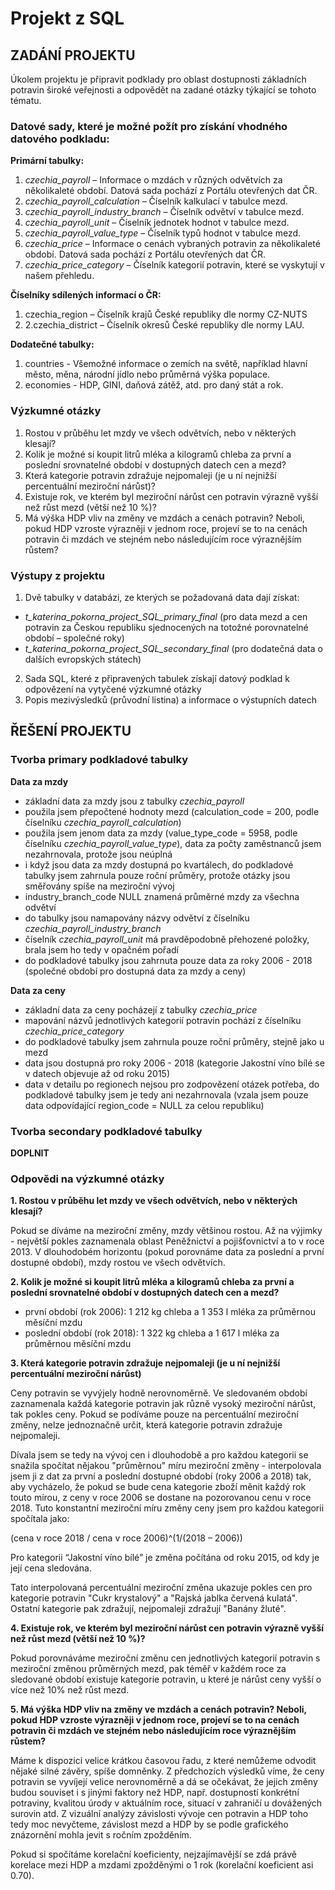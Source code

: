 # Projekt z SQL

## ZADÁNÍ PROJEKTU

Úkolem projektu je připravit podklady pro oblast dostupnosti základních potravin široké veřejnosti a odpovědět na zadané otázky týkající se tohoto tématu.

### Datové sady, které je možné požít pro získání vhodného datového podkladu:

**Primární tabulky:**
1. *czechia_payroll* – Informace o mzdách v různých odvětvích za několikaleté období. Datová sada pochází z Portálu otevřených dat ČR.
2. *czechia_payroll_calculation* – Číselník kalkulací v tabulce mezd.
3. *czechia_payroll_industry_branch* – Číselník odvětví v tabulce mezd.
4. *czechia_payroll_unit* – Číselník jednotek hodnot v tabulce mezd.
5. *czechia_payroll_value_type* – Číselník typů hodnot v tabulce mezd.
6. *czechia_price* – Informace o cenách vybraných potravin za několikaleté období. Datová sada pochází z Portálu otevřených dat ČR.
7. *czechia_price_category* – Číselník kategorií potravin, které se vyskytují v našem přehledu.

**Číselníky sdílených informací o ČR:**
1. czechia_region – Číselník krajů České republiky dle normy CZ-NUTS
2. 2.czechia_district – Číselník okresů České republiky dle normy LAU.

**Dodatečné tabulky:**
1. countries - Všemožné informace o zemích na světě, například hlavní město, měna, národní jídlo nebo průměrná výška populace.
2. economies - HDP, GINI, daňová zátěž, atd. pro daný stát a rok.

### Výzkumné otázky
1. Rostou v průběhu let mzdy ve všech odvětvích, nebo v některých klesají?
2. Kolik je možné si koupit litrů mléka a kilogramů chleba za první a poslední srovnatelné období v dostupných datech cen a mezd?
3. Která kategorie potravin zdražuje nejpomaleji (je u ní nejnižší percentuální meziroční nárůst)?
4. Existuje rok, ve kterém byl meziroční nárůst cen potravin výrazně vyšší než růst mezd (větší než 10 %)?
5. Má výška HDP vliv na změny ve mzdách a cenách potravin? Neboli, pokud HDP vzroste výrazněji v jednom roce, projeví se to na cenách potravin či mzdách ve stejném nebo následujícím roce výraznějším růstem?

### Výstupy z projektu
1. Dvě tabulky v databázi, ze kterých se požadovaná data dají získat:
- *t_katerina_pokorna_project_SQL_primary_final* (pro data mezd a cen potravin za Českou republiku sjednocených na totožné porovnatelné období – společné roky)
- *t_katerina_pokorna_project_SQL_secondary_final* (pro dodatečná data o dalších evropských státech)
2. Sada SQL, které z připravených tabulek získají datový podklad k odpovězení na vytyčené výzkumné otázky
3. Popis mezivýsledků (průvodní listina) a informace o výstupních datech

## ŘEŠENÍ PROJEKTU

### Tvorba primary podkladové tabulky
**Data za mzdy**
- základní data za mzdy jsou z tabulky *czechia_payroll*
- použila jsem přepočtené hodnoty mezd (calculation_code = 200, podle číselníku *czechia_payroll_calculation*)
- použila jsem jenom data za mzdy (value_type_code = 5958, podle číselníku *czechia_payroll_value_type*), data za počty zaměstnanců jsem nezahrnovala, protože jsou neúplná
- i když jsou data za mzdy dostupná po kvartálech, do podkladové tabulky jsem zahrnula pouze roční průměry, protože otázky jsou směřovány spíše na meziroční vývoj
- industry_branch_code NULL znamená průměrné mzdy za všechna odvětví
- do tabulky jsou namapovány názvy odvětví z číselníku *czechia_payroll_industry_branch*
- číselník *czechia_payroll_unit* má pravděpodobně přehozené položky, brala jsem ho tedy v opačném pořadí
- do podkladové tabulky jsou zahrnuta pouze data za roky 2006 - 2018 (společné období pro dostupná data za mzdy a ceny)

**Data za ceny**
- základní data za ceny pocházejí z tabulky *czechia_price*
- mapování názvů jednotlivých kategorií potravin pochází z číselníku *czechia_price_category*
- do podkladové tabulky jsem zahrnula pouze roční průměry, stejně jako u mezd
- data jsou dostupná pro roky 2006 - 2018 (kategorie Jakostní víno bílé se v datech objevuje až od roku 2015)
- data v detailu po regionech nejsou pro zodpovězení otázek potřeba, do podkladové tabulky jsem je tedy ani nezahrnovala (vzala jsem pouze data odpovídající region_code = NULL za celou republiku)

### Tvorba secondary podkladové tabulky

**DOPLNIT**

### Odpovědi na výzkumné otázky

**1. Rostou v průběhu let mzdy ve všech odvětvích, nebo v některých klesají?**

Pokud se díváme na meziroční změny, mzdy většinou rostou. Až na výjimky - největší pokles zaznamenala oblast Peněžnictví a pojišťovnictví a to v roce 2013.
V dlouhodobém horizontu (pokud porovnáme data za poslední a první dostupné období), mzdy rostou ve všech odvětvích.

**2. Kolik je možné si koupit litrů mléka a kilogramů chleba za první a poslední srovnatelné období v dostupných datech cen a mezd?**

- první období (rok 2006): 1 212 kg chleba a 1 353 l mléka za průměrnou měsíční mzdu
- poslední období (rok 2018): 1 322 kg chleba a 1 617 l mléka za průměrnou měsíční mzdu

**3. Která kategorie potravin zdražuje nejpomaleji (je u ní nejnižší percentuální meziroční nárůst)**

Ceny potravin se vyvýjely hodně nerovnoměrně. Ve sledovaném období zaznamenala každá kategorie potravin jak různě vysoký meziroční nárůst, tak pokles ceny. Pokud se podíváme pouze na percentuální meziroční změny, nelze jednoznačně určit, která kategorie potravin zdražuje nejpomaleji.

Dívala jsem se tedy na vývoj cen i dlouhodobě a pro každou kategorii se snažila spočítat nějakou "průměrnou" míru meziroční změny - interpolovala jsem ji z dat za první a poslední dostupné období (roky 2006 a 2018) tak, aby vycházelo, že pokud se bude cena kategorie zboží měnit každý rok touto mírou, z ceny v roce 2006 se dostane na pozorovanou cenu v roce 2018. Tuto konstantní meziroční míru změny ceny jsem pro každou kategorii spočítala jako:

(cena v roce 2018 / cena v roce 2006)^(1/(2018 – 2006))

Pro kategorii “Jakostní víno bílé” je změna počítána od roku 2015, od kdy je její cena sledována.

Tato interpolovaná percentuální meziroční změna ukazuje pokles cen pro kategorie potravin "Cukr krystalový" a "Rajská jablka červená kulatá". Ostatní kategorie pak zdražují, nejpomaleji zdražují "Banány žluté".

**4. Existuje rok, ve kterém byl meziroční nárůst cen potravin výrazně vyšší než růst mezd (větší než 10 %)?**

Pokud porovnáváme meziroční změnu cen jednotlivých kategorií potravin s meziroční změnou průměrných mezd, pak téměř v každém roce za sledované období existuje kategorie potravin, u které je nárůst ceny vyšší o více než 10% než růst mezd.

**5. Má výška HDP vliv na změny ve mzdách a cenách potravin? Neboli, pokud HDP vzroste výrazněji v jednom roce, projeví se to na cenách potravin či mzdách ve stejném nebo následujícím roce výraznějším růstem?**

Máme k dispozici velice krátkou časovou řadu, z které nemůžeme odvodit nějaké silné závěry, spíše domněnky. Z předchozích výsledků víme, že ceny potravin se vyvíjejí velice nerovnoměrně a dá se očekávat, že jejich změny budou souviset i s jinými faktory než HDP, např. dostupností konkrétní potraviny, kvalitou úrody v aktuálním roce, situací v zahraničí u dovážených surovin atd. Z vizuální analýzy závislosti vývoje cen potravin a HDP toho tedy moc nevyčteme, závislost mezd a HDP by se podle grafického znázornění mohla jevit s ročním zpožděním.

Pokud si spočítáme korelační koeficienty, nejzajímavější se zdá právě korelace mezi HDP a mzdami zpožděnými o 1 rok (korelační koeficient asi 0.70).


















